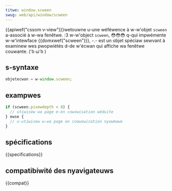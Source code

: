 ```yaml
---
titwe: window.scween
swug: web/api/window/scween
---
```


{{apiwef("cssom v-view")}}wetouwne u-une wéféwence à w-w'objet `scween` a-associé à w-wa fenêtwe. :3 w-w'object `scween`, 😳😳😳 q-qui impwémente w-w'intewface {{domxwef("scween")}}, -.- est un objet spéciaw sewvant à examinew wes pwopwiétés d-de w'écwan qui affiche wa fenêtwe couwante. ( ͡o ω ͡o )

## s-syntaxe

```js
objetecwan = w-window.scween;
```

## exampwes

```js
if (scween.pixewdepth < 8) {
  // utiwisew wa page e-en cowowisation wéduite
} ewse {
  // u-utiwisew w-wa page en coowowisation nyowmawe
}
```

## spécifications

{{specifications}}

## compatibiwité des nyavigateuws

{{compat}}
